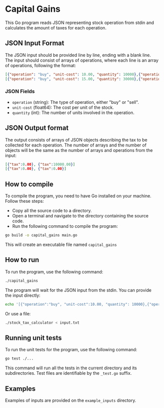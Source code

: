 # Capital Gains

This Go program reads JSON representing stock operation from stdin and calculates the amount of taxes for each operation. 

## JSON Input Format

The JSON input should be provided line by line, ending with a blank line. The input should consist of arrays of operations, where each line is an array of operations, following the format:

```json
[{"operation": "buy", "unit-cost": 10.00, "quantity": 10000},{"operation": "sell", "unit-cost": 20.00, "quantity": 5000}]
[{"operation": "buy", "unit-cost": 15.00, "quantity": 30000},{"operation": "sell", "unit-cost": 20.00, "quantity": 7000}]
```

### JSON Fields

- `operation` (string): The type of operation, either "buy" or "sell".
- `unit-cost` (float64): The cost per unit of the stock.
- `quantity` (int): The number of units involved in the operation.


## JSON Output format

The output consists of arrays of JSON objects describing the tax to be collected for each operation. The number of arrays and the number of objects will be the same as the number of arrays and operations from the input:

```json
[{"tax":0.00}, {"tax":10000.00}]
[{"tax":0.00}, {"tax":0.00}]
```

## How to compile

To compile the program, you need to have Go installed on your machine. Follow these steps:

- Copy all the source code to a directory.
- Open a terminal and navigate to the directory containing the source code.
- Run the following command to compile the program:

```bash
go build -o capital_gains main.go
```

This will create an executable file named `capital_gains`

## How to run

To run the program, use the following command:

```bash
./capital_gains
```

The program will wait for the JSON input from the stdin. You can provide the input directly:

```bash
echo '[{"operation":"buy", "unit-cost":10.00, "quantity": 10000},{"operation":"sell", "unit-cost":20.00, "quantity": 5000}]' | ./stock_tax_calculator
```

Or use a file:

```bash
./stock_tax_calculator < input.txt
```

## Running unit tests

To run the unit tests for the program, use the following command:

```bash
go test ./...
```

This command will run all the tests in the current directory and its subdirectories. Test files are identifiable by the `_test.go` suffix.

## Examples

Examples of inputs are provided on the `example_inputs` directory.